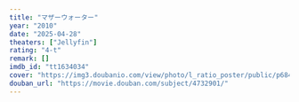 ```yaml
---
title: "マザーウォーター"
year: "2010"
date: "2025-04-28"
theaters: ["Jellyfin"]
rating: "4-t"
remark: []
imdb_id: "tt1634034"
cover: "https://img3.doubanio.com/view/photo/l_ratio_poster/public/p684642697.jpg"
douban_url: "https://movie.douban.com/subject/4732901/"
---
```

